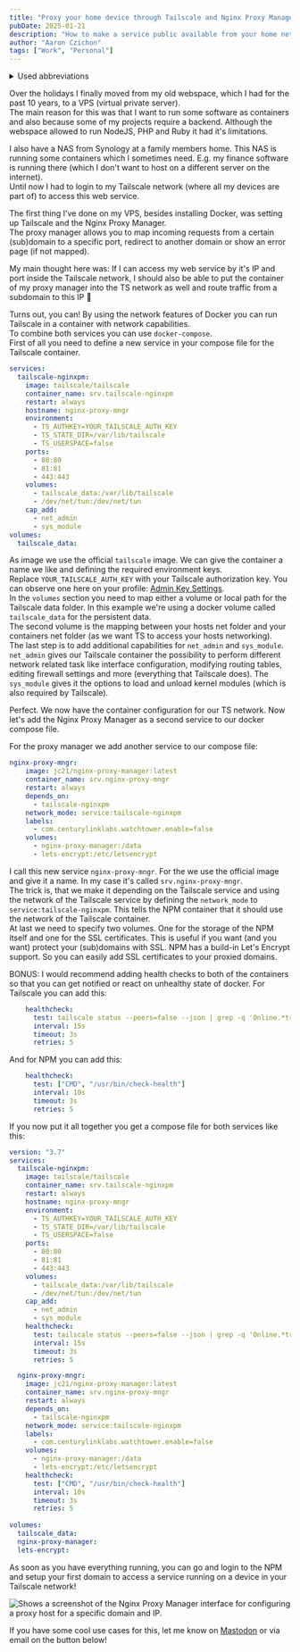 ```yaml
---
title: "Proxy your home device through Tailscale and Nginx Proxy Manager"
pubDate: 2025-01-21
description: "How to make a service public available from your home network by using a (sub)domain without loosing security."
author: "Aaron Czichon"
tags: ["Work", "Personal"]
---
```


<details>
<summary>Used abbreviations</summary>
<p>
Some abbreviations used in this article (only valid for this article unless mentioned otherwise):<br />
- NPM -> Nginx Proxy Manager<br />
- TS -> Tailscale
</p>
</details>

Over the holidays I finally moved from my old webspace, which I had for the past 10 years, to a VPS (virtual private server).   
The main reason for this was that I want to run some software as containers and also because some of my projects require a backend. Although the webspace allowed to run NodeJS, PHP and Ruby it had it's limitations.    

I also have a NAS from Synology at a family members home. This NAS is running some containers which I sometimes need. E.g. my finance software is running there (which I don't want to host on a different server on the internet).   
Until now I had to login to my Tailscale network (where all my devices are part of) to access this web service.    

The first thing I've done on my VPS, besides installing Docker, was setting up Tailscale and the Nginx Proxy Manager.   
The proxy manager allows you to map incoming requests from a certain (sub)domain to a specific port, redirect to another domain or show an error page (if not mapped).   

My main thought here was: If I can access my web service by it's IP and port inside the Tailscale network, I should also be able to put the container of my proxy manager into the TS network as well and route traffic from a subdomain to this IP 🤔

Turns out, you can! By using the network features of Docker you can run Tailscale in a container with network capabilities.   
To combine both services you can use `docker-compose`.    
First of all you need to define a new service in your compose file for the Tailscale container. 
```yaml
services:
  tailscale-nginxpm:
    image: tailscale/tailscale
    container_name: srv.tailscale-nginxpm
    restart: always
    hostname: nginx-proxy-mngr
    environment:
      - TS_AUTHKEY=YOUR_TAILSCALE_AUTH_KEY
      - TS_STATE_DIR=/var/lib/tailscale
      - TS_USERSPACE=false
    ports:
      - 80:80
      - 81:81
      - 443:443
    volumes:
      - tailscale_data:/var/lib/tailscale
      - /dev/net/tun:/dev/net/tun
    cap_add:
      - net_admin
      - sys_module
volumes:
  tailscale_data:
```

As image we use the official `tailscale` image. We can give the container a name we like and defining the required environment keys.   
Replace `YOUR_TAILSCALE_AUTH_KEY` with your Tailscale authorization key. You can observe one here on your profile: [Admin Key Settings](https://login.tailscale.com/admin/settings/keys).   
In the `volumes` section you need to map either a volume or local path for the Tailscale data folder. In this example we're using a docker volume called `tailscale_data` for the persistent data.   
The second volume is the mapping between your hosts net folder and your containers net folder (as we want TS to access your hosts networking).   
The last step is to add additional capabilities for `net_admin` and `sys_module`.   
`net_admin` gives our Tailscale container the possibility to perform different network related task like interface configuration, modifying routing tables, editing firewall settings and more (everything that Tailscale does). The `sys_module` gives it the options to load and unload kernel modules (which is also required by Tailscale).   

Perfect. We now have the container configuration for our TS network. Now let's add the Nginx Proxy Manager as a second service to our docker compose file.    

For the proxy manager we add another service to our compose file:
```yaml
nginx-proxy-mngr:
    image: jc21/nginx-proxy-manager:latest
    container_name: srv.nginx-proxy-mngr
    restart: always
    depends_on:
      - tailscale-nginxpm
    network_mode: service:tailscale-nginxpm
    labels:
      - com.centurylinklabs.watchtower.enable=false
    volumes:
      - nginx-proxy-manager:/data
      - lets-encrypt:/etc/letsencrypt
```

I call this new service `nginx-proxy-mngr`. For the we use the official image and give it a name. In my case it's called `srv.nginx-proxy-mngr`.   
The trick is, that we make it depending on the Tailscale service and using the network of the Tailscale service by defining the `network_mode` to `service:tailscale-nginxpm`. This tells the NPM container that it should use the network of the Tailscale container.   
At last we need to specify two volumes. One for the storage of the NPM itself and one for the SSL certificates. This is useful if you want (and you want) protect your (sub)domains with SSL. NPM has a build-in Let's Encrypt support. So you can easily add SSL certificates to your proxied domains.

BONUS: I would recommend adding health checks to both of the containers so that you can get notified or react on unhealthy state of docker. For Tailscale you can add this:
```yaml
    healthcheck:
      test: tailscale status --peers=false --json | grep -q 'Online.*true'
      interval: 15s
      timeout: 3s
      retries: 5
```

And for NPM you can add this:
```yaml
    healthcheck:
      test: ["CMD", "/usr/bin/check-health"]
      interval: 10s
      timeout: 3s
      retries: 5
```

If you now put it all together you get a compose file for both services like this:
```yaml
version: "3.7"
services:
  tailscale-nginxpm:
    image: tailscale/tailscale
    container_name: srv.tailscale-nginxpm
    restart: always
    hostname: nginx-proxy-mngr
    environment:
      - TS_AUTHKEY=YOUR_TAILSCALE_AUTH_KEY
      - TS_STATE_DIR=/var/lib/tailscale
      - TS_USERSPACE=false
    ports:
      - 80:80
      - 81:81
      - 443:443
    volumes:
      - tailscale_data:/var/lib/tailscale
      - /dev/net/tun:/dev/net/tun
    cap_add:
      - net_admin
      - sys_module
    healthcheck:
      test: tailscale status --peers=false --json | grep -q 'Online.*true'
      interval: 15s
      timeout: 3s
      retries: 5

  nginx-proxy-mngr:
    image: jc21/nginx-proxy-manager:latest
    container_name: srv.nginx-proxy-mngr
    restart: always
    depends_on:
      - tailscale-nginxpm
    network_mode: service:tailscale-nginxpm
    labels:
      - com.centurylinklabs.watchtower.enable=false
    volumes:
      - nginx-proxy-manager:/data
      - lets-encrypt:/etc/letsencrypt
    healthcheck:
      test: ["CMD", "/usr/bin/check-health"]
      interval: 10s
      timeout: 3s
      retries: 5
      
volumes:
  tailscale_data:
  nginx-proxy-manager:
  lets-encrypt:
```

As soon as you have everything running, you can go and login to the NPM and setup your first domain to access a service running on a device in your Tailscale network!   

![Shows a screenshot of the Nginx Proxy Manager interface for configuring a proxy host for a specific domain and IP.](https://directus.aaronczichon.de/assets/027ee4b8-ce77-4799-abb6-bf2047918094.png)

If you have some cool use cases for this, let me know on [Mastodon](https://mastodon.social/@czichon) or via email on the button below!